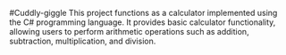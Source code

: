 #Cuddly-giggle
This project functions as a calculator implemented using the C# programming language. It provides basic calculator functionality, allowing users to perform arithmetic operations such as addition, subtraction, multiplication, and division.
